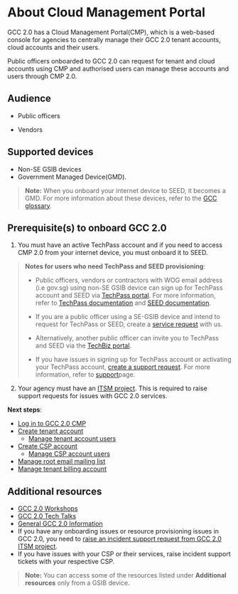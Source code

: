 # About Cloud Management Portal


GCC 2.0 has a Cloud Management Portal(CMP), which is a web-based console for agencies to centrally manage their GCC 2.0 tenant accounts, cloud accounts and their users.

Public officers onboarded to GCC 2.0 can request for tenant and cloud accounts using CMP and authorised users can manage these accounts and users through CMP 2.0.

## Audience

- Public officers

- Vendors

## Supported devices

- Non-SE GSIB devices
- Government Managed Device(GMD).

>**Note:**
> When you onboard your internet device to SEED, it becomes a GMD. For more information about these devices, refer to the [GCC glossary](glossary).

## Prerequisite(s) to onboard GCC 2.0

1. You must have an active TechPass account and if you need to access CMP 2.0 from your internet device, you must onboard it to SEED.

> **Notes for users who need TechPass and SEED provisioning**:
>
>- Public officers, vendors or contractors with WOG email address (i.e gov.sg) using non-SE GSIB device can sign up for TechPass account and SEED via [TechPass portal](portal.techpass.gov.sg/). For more information, refer to [TechPass documentation](https://docs.developer.tech.gov.sg/docs/techpass-user-guide/) and [SEED documentation](https://docs.developer.tech.gov.sg/docs/security-suite-for-engineering-endpoint-devices/prerequisites-for-onboarding).
>
>- If you are a public officer using a SE-GSIB device and intend to request for TechPass or SEED, create a [service request](https://go.gov.sg/techpass-sr) with us.
>
>- Alternatively, another public officer can invite you to TechPass and SEED via the [TechBiz portal](portal.techbiz.suite.gov.sg).
>
>- If you have issues in signing up for TechPass account or activating your TechPass account, [create a support request](https://go.gov.sg/techpass-sr). For more information, refer to [support](https://docs.developer.tech.gov.sg/docs/gcc-version-2-user-documentation/support/support-channels)page.

2. Your agency must have an [ITSM project](https://docs.developer.tech.gov.sg/docs/gcc-version-2-user-documentation/support/support-channels?id=create-itsm-project). This is required to raise support requests for issues with GCC 2.0 services.



**Next steps**:

- [Log in to GCC 2.0 CMP](log-in-to-cmp)
- [Create tenant account](create-tenant-account)
  - [Manage tenant account users](manage-additional-tenant-account-users)
- [Create CSP account](create-csp-account)
  - [Manage CSP account users](manage-csp-account-users)
- [Manage root email mailing list](manage-root-email-mailing-list)
- [Manage tenant billing account](manage-tenant-billing-account)

## Additional resources

- [GCC 2.0 Workshops](https://docs.developer.tech.gov.sg/docs/gcc-20-workshops/#/)
- [GCC 2.0 Tech Talks](https://docs.developer.tech.gov.sg/docs/gcc-2-tech-talks/#/)
- [General GCC 2.0 Information](https://sgdcs.sgnet.gov.sg/sites/tech/SNDigiGov/CentralICTServices/MHI/Pages/GCC-2.0.aspx)
- If you have any onboarding issues or resource provisioning issues in GCC 2.0, you need to [raise an incident support request from GCC 2.0 ITSM project](https://docs.developer.tech.gov.sg/docs/gcc-version-2-user-documentation/support/support-channels?id=create-itsm-project).
- If you have issues with your CSP or their services, raise incident support tickets with your respective CSP.

> **Note:** You can access some of the resources listed under **Additional resources** only from a GSIB device.
